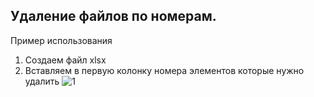 ## Удаление файлов по номерам.
Пример использования 
1. Создаем файл xlsx
2. Вставляем в первую колонку номера элементов которые нужно удалить
   ![1](https://github.com/Niodmax/deleting-a-file-by-numbers/assets/158499942/0caa944e-be70-4299-a816-6ae24e2b4642)
